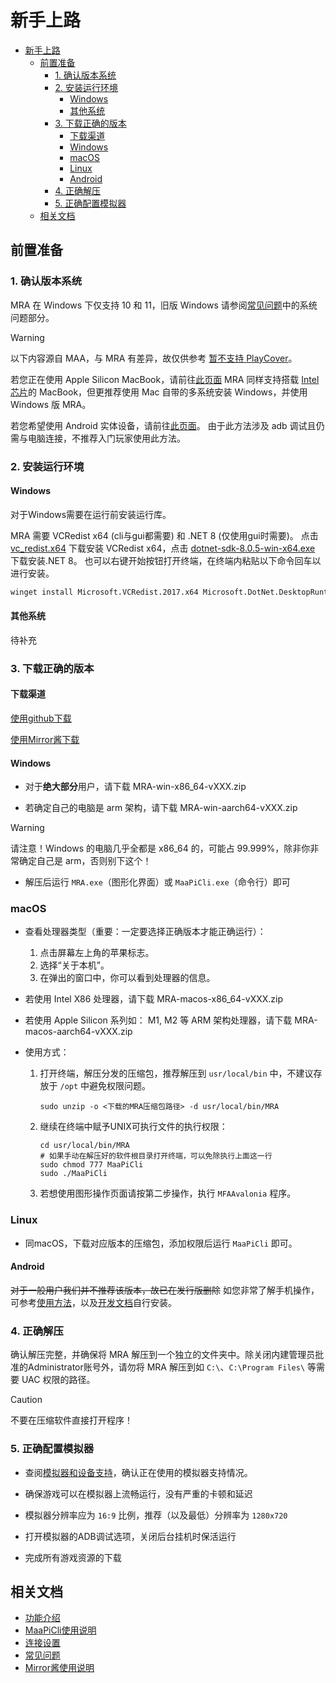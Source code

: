 # 新手上路

- [新手上路](#新手上路)
  - [前置准备](#前置准备)
    - [1. 确认版本系统](#1-确认版本系统)
    - [2. 安装运行环境](#2-安装运行环境)
      - [Windows](#windows)
      - [其他系统](#其他系统)
    - [3. 下载正确的版本](#3-下载正确的版本)
      - [下载渠道](#下载渠道)
      - [Windows](#windows-1)
      - [macOS](#macos)
      - [Linux](#linux)
      - [Android](#android)
    - [4. 正确解压](#4-正确解压)
    - [5. 正确配置模拟器](#5-正确配置模拟器)
  - [相关文档](#相关文档)

## 前置准备

### 1. 确认版本系统

MRA 在 Windows 下仅支持 10 和 11，旧版 Windows 请参阅[常见问题](https://maa.plus/docs/zh-cn/manual/faq.html#%E7%B3%BB%E7%BB%9F%E9%97%AE%E9%A2%98)中的系统问题部分。

> [!WARNING]
>
> 以下内容源自 MAA，与 MRA 有差异，故仅供参考
> [暂不支持 PlayCover](https://github.com/MaaXYZ/MaaFramework/issues/405)。

若您正在使用 Apple Silicon MacBook，请前往[此页面](https://maa.plus/docs/zh-cn/manual/device/macos.html#apple-silicon-%E8%8A%AF%E7%89%87)
MRA 同样支持搭载 [Intel 芯片](https://maa.plus/docs/zh-cn/manual/device/macos.html#intel-%E8%8A%AF%E7%89%87)的 MacBook，但更推荐使用 Mac 自带的多系统安装 Windows，并使用 Windows 版 MRA。

若您希望使用 Android 实体设备，请前往[此页面](https://maa.plus/docs/zh-cn/manual/device/android.html)。
由于此方法涉及 adb 调试且仍需与电脑连接，不推荐入门玩家使用此方法。

### 2. 安装运行环境

#### Windows

对于Windows需要在运行前安装运行库。

MRA 需要 VCRedist x64 (cli与gui都需要) 和 .NET 8 (仅使用gui时需要)。
点击 [vc_redist.x64](https://aka.ms/vs/17/release/vc_redist.x64.exe) 下载安装 VCRedist x64，点击 [dotnet-sdk-8.0.5-win-x64.exe](https://download.visualstudio.microsoft.com/download/pr/ba3a1364-27d8-472e-a33b-5ce0937728aa/6f9495e5a587406c85af6f93b1c89295/dotnet-sdk-8.0.404-win-x64.exe) 下载安装.NET 8。
也可以右键开始按钮打开终端，在终端内粘贴以下命令回车以进行安装。

```sh
winget install Microsoft.VCRedist.2017.x64 Microsoft.DotNet.DesktopRuntime.8
```

#### 其他系统

待补充

### 3. 下载正确的版本

#### 下载渠道

[使用github下载](https://github.com/Saratoga-Official/MRA/releases)

[使用Mirror酱下载](./Mirror酱.md) 

#### Windows

- 对于**绝大部分**用户，请下载 MRA-win-x86_64-vXXX.zip

- 若确定自己的电脑是 arm 架构，请下载 MRA-win-aarch64-vXXX.zip

> [!WARNING]
> 请注意！Windows 的电脑几乎全都是 x86\_64 的，可能占 99.999%，除非你非常确定自己是 arm，否则别下这个！

- 解压后运行 `MRA.exe`（图形化界面）或 `MaaPiCli.exe`（命令行）即可

### macOS

- 查看处理器类型（重要：一定要选择正确版本才能正确运行）：

  1. 点击屏幕左上角的苹果标志。
  2. 选择“关于本机”。
  3. 在弹出的窗口中，你可以看到处理器的信息。

- 若使用 Intel X86 处理器，请下载 MRA-macos-x86_64-vXXX.zip

- 若使用 Apple Silicon 系列如： M1, M2 等 ARM 架构处理器，请下载 MRA-macos-aarch64-vXXX.zip

- 使用方式：

    1. 打开终端，解压分发的压缩包，推荐解压到 `usr/local/bin` 中，不建议存放于 `/opt` 中避免权限问题。

        ```shell
        sudo unzip -o <下载的MRA压缩包路径> -d usr/local/bin/MRA
        ```

    2. 继续在终端中赋予UNIX可执行文件的执行权限：

        ```shell
        cd usr/local/bin/MRA
        # 如果手动在解压好的软件根目录打开终端，可以免除执行上面这一行
        sudo chmod 777 MaaPiCli
        sudo ./MaaPiCli
        ```

    3. 若想使用图形操作页面请按第二步操作，执行 `MFAAvalonia` 程序。

### Linux

- 同macOS，下载对应版本的压缩包，添加权限后运行 `MaaPiCli` 即可。

#### Android

~~对于一般用户我们并不推荐该版本，故已在发行版删除~~
如您非常了解手机操作，可参考[使用方法](https://github.com/MaaXYZ/MaaFramework/issues/475)，以及[开发文档](./开发文档.md)自行安装。

### 4. 正确解压

确认解压完整，并确保将 MRA 解压到一个独立的文件夹中。除关闭内建管理员批准的Administrator账号外，请勿将 MRA 解压到如 `C:\`、`C:\Program Files\` 等需要 UAC 权限的路径。

> [!CAUTION]
> 不要在压缩软件直接打开程序！

### 5. 正确配置模拟器

* 查阅[模拟器和设备支持](https://maa.plus/docs/zh-cn/manual/device/)，确认正在使用的模拟器支持情况。

* 确保游戏可以在模拟器上流畅运行，没有严重的卡顿和延迟

* 模拟器分辨率应为 `16:9` 比例，推荐（以及最低）分辨率为 `1280x720`

* 打开模拟器的ADB调试选项，关闭后台挂机时保活运行

* 完成所有游戏资源的下载

## 相关文档

- [功能介绍](./docs/zh_cn/功能介绍.md)
- [MaaPiCli使用说明](./docs/zh_cn/MaaPiCli.md)
- [连接设置](./docs/zh_cn/连接设置.md)
- [常见问题](./docs/zh_cn/常见问题.md)
- [Mirror酱使用说明](./docs/zh_cn/Mirror酱.md)
